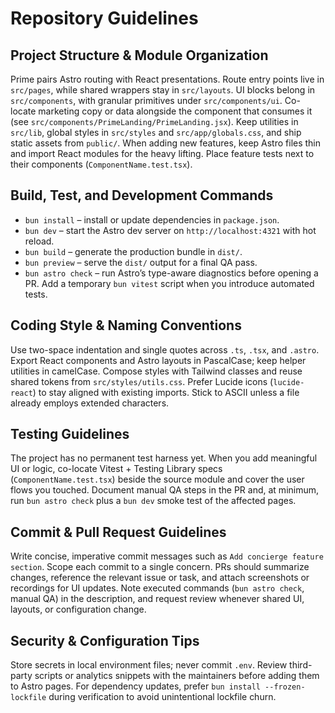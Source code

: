 # Repository Guidelines

## Project Structure & Module Organization
Prime pairs Astro routing with React presentations. Route entry points live in `src/pages`, while shared wrappers stay in `src/layouts`. UI blocks belong in `src/components`, with granular primitives under `src/components/ui`. Co-locate marketing copy or data alongside the component that consumes it (see `src/components/PrimeLanding/PrimeLanding.jsx`). Keep utilities in `src/lib`, global styles in `src/styles` and `src/app/globals.css`, and ship static assets from `public/`. When adding new features, keep Astro files thin and import React modules for the heavy lifting. Place feature tests next to their components (`ComponentName.test.tsx`).

## Build, Test, and Development Commands
- `bun install` – install or update dependencies in `package.json`.
- `bun dev` – start the Astro dev server on `http://localhost:4321` with hot reload.
- `bun build` – generate the production bundle in `dist/`.
- `bun preview` – serve the `dist/` output for a final QA pass.
- `bun astro check` – run Astro’s type-aware diagnostics before opening a PR.
Add a temporary `bun vitest` script when you introduce automated tests.

## Coding Style & Naming Conventions
Use two-space indentation and single quotes across `.ts`, `.tsx`, and `.astro`. Export React components and Astro layouts in PascalCase; keep helper utilities in camelCase. Compose styles with Tailwind classes and reuse shared tokens from `src/styles/utils.css`. Prefer Lucide icons (`lucide-react`) to stay aligned with existing imports. Stick to ASCII unless a file already employs extended characters.

## Testing Guidelines
The project has no permanent test harness yet. When you add meaningful UI or logic, co-locate Vitest + Testing Library specs (`ComponentName.test.tsx`) beside the source module and cover the user flows you touched. Document manual QA steps in the PR and, at minimum, run `bun astro check` plus a `bun dev` smoke test of the affected pages.

## Commit & Pull Request Guidelines
Write concise, imperative commit messages such as `Add concierge feature section`. Scope each commit to a single concern. PRs should summarize changes, reference the relevant issue or task, and attach screenshots or recordings for UI updates. Note executed commands (`bun astro check`, manual QA) in the description, and request review whenever shared UI, layouts, or configuration change.

## Security & Configuration Tips
Store secrets in local environment files; never commit `.env`. Review third-party scripts or analytics snippets with the maintainers before adding them to Astro pages. For dependency updates, prefer `bun install --frozen-lockfile` during verification to avoid unintentional lockfile churn.
